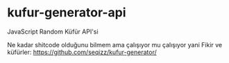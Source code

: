 # kufur-generator-api
JavaScript Random Küfür API'si

Ne kadar shitcode olduğunu bilmem ama çalışıyor mu çalışıyor yani 
Fikir ve küfürler: https://github.com/seqizz/kufur-generator/
